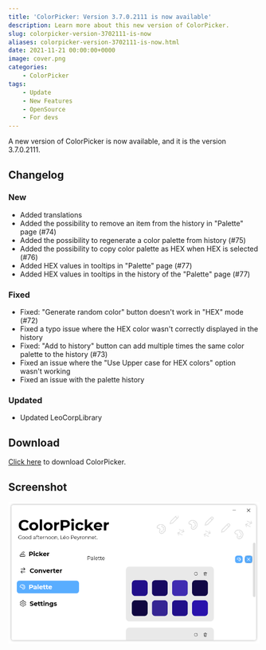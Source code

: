 ```yaml
---
title: 'ColorPicker: Version 3.7.0.2111 is now available'
description: Learn more about this new version of ColorPicker.
slug: colorpicker-version-3702111-is-now
aliases: colorpicker-version-3702111-is-now.html
date: 2021-11-21 00:00:00+0000
image: cover.png
categories:
    - ColorPicker
tags:
    - Update
    - New Features
    - OpenSource
    - For devs
---
```

A new version of ColorPicker is now available, and it is the version 3.7.0.2111.

## Changelog
### New
- Added translations
- Added the possibility to remove an item from the history in "Palette" page (#74)
- Added the possibility to regenerate a color palette from history (#75)
- Added the possibility to copy color palette as HEX when HEX is selected (#76)
- Added HEX values in tooltips in "Palette" page (#77)
- Added HEX values in tooltips in the history of the "Palette" page (#77)
### Fixed
- Fixed: "Generate random color" button doesn't work in "HEX" mode (#72)
- Fixed a typo issue where the HEX color wasn't correctly displayed in the history
- Fixed: "Add to history" button can add multiple times the same color palette to the history (#73)
- Fixed an issue where the "Use Upper case for HEX colors" option wasn't working
- Fixed an issue with the palette history
### Updated
- Updated LeoCorpLibrary

## Download

[Click here](https://tinyurl.com/DownloadColorPicker) to download ColorPicker.

## Screenshot
![The "Palette" page of ColorPicker](cover.png)